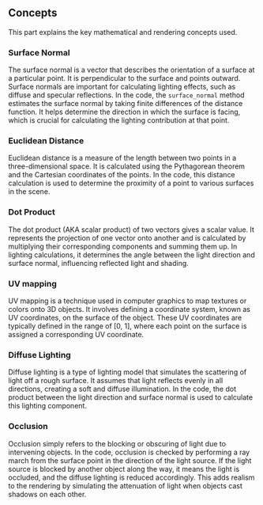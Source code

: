 ## Concepts
This part explains the key mathematical and rendering concepts used.

### Surface Normal
The surface normal is a vector that describes the orientation of a surface at a particular point. It is perpendicular to the surface and points outward. Surface normals are important for calculating lighting effects, such as diffuse and specular reflections. In the code, the `surface_normal` method estimates the surface normal by taking finite differences of the distance function. It helps determine the direction in which the surface is facing, which is crucial for calculating the lighting contribution at that point.

### Euclidean Distance
Euclidean distance is a measure of the length between two points in a three-dimensional space. It is calculated using the Pythagorean theorem and the Cartesian coordinates of the points. In the code, this distance calculation is used to determine the proximity of a point to various surfaces in the scene.

### Dot Product
The dot product (AKA scalar product) of two vectors gives a scalar value. It represents the projection of one vector onto another and is calculated by multiplying their corresponding components and summing them up. In lighting calculations, it determines the angle between the light direction and surface normal, influencing reflected light and shading.

### UV mapping
UV mapping is a technique used in computer graphics to map textures or colors onto 3D objects. It involves defining a coordinate system, known as UV coordinates, on the surface of the object. These UV coordinates are typically defined in the range of [0, 1], where each point on the surface is assigned a corresponding UV coordinate.

### Diffuse Lighting
Diffuse lighting is a type of lighting model that simulates the scattering of light off a rough surface. It assumes that light reflects evenly in all directions, creating a soft and diffuse illumination. In the code, the dot product between the light direction and surface normal is used to calculate this lighting component.

### Occlusion
Occlusion simply refers to the blocking or obscuring of light due to intervening objects. In the code, occlusion is checked by performing a ray march from the surface point in the direction of the light source. If the light source is blocked by another object along the way, it means the light is occluded, and the diffuse lighting is reduced accordingly. This adds realism to the rendering by simulating the attenuation of light when objects cast shadows on each other.
